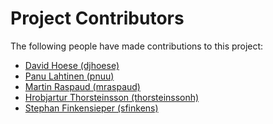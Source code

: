 # Project Contributors

The following people have made contributions to this project:

<!--- Use your GitHub account or any other personal reference URL --->
<!--- See https://gist.github.com/djhoese/52220272ec73b12eb8f4a29709be110d for auto-generating parts of this list --->

- [David Hoese (djhoese)](https://github.com/djhoese)
- [Panu Lahtinen (pnuu)](https://github.com/pnuu)
- [Martin Raspaud (mraspaud)](https://github.com/mraspaud)
- [Hrobjartur Thorsteinsson (thorsteinssonh)](https://github.com/thorsteinssonh)
- [Stephan Finkensieper (sfinkens)](https://github.com/sfinkens)

